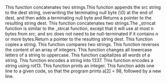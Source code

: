 This function concatenates two strings.This function appends the src string to the dest string, overwriting the terminating null byte (\0) at the end of dest, and then adds a terminating null byte and Returns a pointer to the resulting string dest.
This function concatenates two strings.The _strncat function is similar to the _strcat function, except that it will use at most n bytes from src; and src does not need to be null-terminated if it contains n or more bytes.Return a pointer to the resulting string dest.
This function  copies a string.
This function compares two strings.
This function reverses the content of an array of integers.
This function  changes all lowercase letters of a string to uppercase.
This function  capitalizes all words of a string.
This function encodes a string into 1337.
This function  encodes a string using rot13.
This function  prints an integer.
This function adds one line to a given code, so that the program prints a[2] = 98, followed by a new line.
